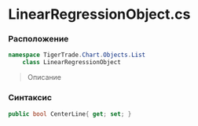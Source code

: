 
# LinearRegressionObject.cs
### Расположение
```csharp
namespace TigerTrade.Chart.Objects.List  
    class LinearRegressionObject
```

> Описание

### Синтаксис
```csharp
public bool CenterLine{ get; set; }
```
